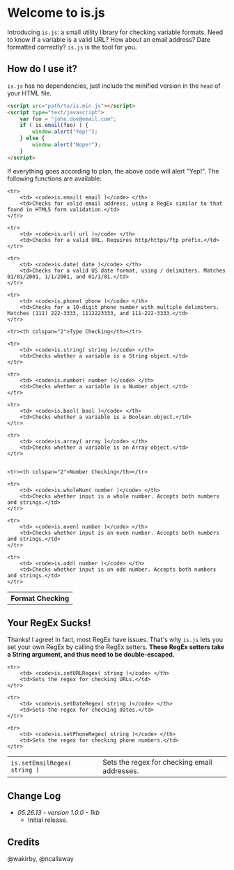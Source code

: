# Welcome to is.js

Introducing `is.js`: a small utility library for checking variable formats. Need to know if a variable is a valid URL? How about an email address? Date formatted correctly? `is.js` is the tool for you.

## How do I use it?

`is.js` has no dependencies, just include the minified version in the `head` of your HTML file.

```html
<script src="path/to/is.min.js"></script>
<script type="text/javascript">
	var foo = "john.doe@email.com";
	if ( is.email(foo) ) {
		window.alert("Yep!");
	} else {
		window.alert("Nope!");
	}
</script>
```

If everything goes according to plan, the above code will alert "Yep!". The following functions are available:

<table>
	<tr><th colspan="2">Format Checking</th></tr>
	
	<tr>
		<td> <code>is.email( email )</code> </th>
		<td>Checks for valid email address, using a RegEx similar to that found in HTML5 form validation.</td>
	</tr>

	<tr>
		<td> <code>is.url( url )</code> </th>
		<td>Checks for a valid URL. Requires http/https/ftp prefix.</td>
	</tr>

	<tr>
		<td> <code>is.date( date )</code> </th>
		<td>Checks for a valid US date format, using / delimiters. Matches 01/01/2001, 1/1/2001, and 01/1/01.</td>
	</tr>

	<tr>
		<td> <code>is.phone( phone )</code> </th>
		<td>Checks for a 10-digit phone number with multiple delimiters. Matches (111) 222-3333, 1112223333, and 111-222-3333.</td>
	</tr>

	<tr><th colspan="2">Type Checking</th></tr>

	<tr>
		<td> <code>is.string( string )</code> </th>
		<td>Checks whether a variable is a String object.</td>
	</tr>

	<tr>
		<td> <code>is.number( number )</code> </th>
		<td>Checks whether a variable is a Number object.</td>
	</tr>

	<tr>
		<td> <code>is.bool( bool )</code> </th>
		<td>Checks whether a variable is a Boolean object.</td>
	</tr>

	<tr>
		<td> <code>is.array( array )</code> </th>
		<td>Checks whether a variable is an Array object.</td>
	</tr>


	<tr><th colspan="2">Number Checking</th></tr>

	<tr>
		<td> <code>is.wholeNum( number )</code> </th>
		<td>Checks whether input is a whole number. Accepts both numbers and strings.</td>
	</tr>

	<tr>
		<td> <code>is.even( number )</code> </th>
		<td>Checks whether input is an even number. Accepts both numbers and strings.</td>
	</tr>

	<tr>
		<td> <code>is.odd( number )</code> </th>
		<td>Checks whether input is an odd number. Accepts both numbers and strings.</td>
	</tr>
</table>

## Your RegEx Sucks!

Thanks! I agree! In fact, most RegEx have issues. That's why `is.js` lets you set your own RegEx by calling the RegEx setters. **These RegEx setters take a String argument, and thus need to be double-escaped.**

<table>
	<tr>
		<td> <code>is.setEmailRegex( string )</code> </th>
		<td>Sets the regex for checking email addresses.</td>
	</tr>

	<tr>
		<td> <code>is.setURLRegex( string )</code> </th>
		<td>Sets the regex for checking URLs.</td>
	</tr>

	<tr>
		<td> <code>is.setDateRegex( string )</code> </th>
		<td>Sets the regex for checking dates.</td>
	</tr>

	<tr>
		<td> <code>is.setPhoneRegex( string )</code> </th>
		<td>Sets the regex for checking phone numbers.</td>
	</tr>
</table>

## Change Log

* _05.26.13 - version 1.0.0 - 1kb_
	* Initial release.

## Credits

@wakirby, @ncallaway